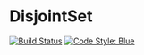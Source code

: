 # DisjointSet

[![Build Status](https://ci.appveyor.com/api/projects/status/github/byhill/DisjointSet.jl?svg=true)](https://ci.appveyor.com/project/byhill/DisjointSet-jl)
[![Code Style: Blue](https://img.shields.io/badge/code%20style-blue-4495d1.svg)](https://github.com/invenia/BlueStyle)
